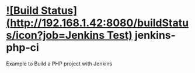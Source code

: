 [![Build Status](http://192.168.1.42:8080/buildStatus/icon?job=Jenkins Test)](http://192.168.1.42:8080/job/Jenkins%20Test/)
jenkins-php-ci
==============

Example to Build a PHP project with Jenkins

